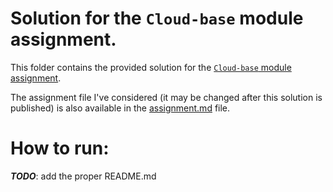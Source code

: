 # Solution for the `Cloud-base` module assignment.

This folder contains the provided solution for the [`Cloud-base` module assignment](https://github.com/Foundations-of-HPC/Cloud-Basic-2023/blob/main/Assignments/Exercise.md). 

The assignment file I've considered (it may be changed after this solution is published) is also available in the [assignment.md](./assignment.md) file. 

# How to run: 

***TODO***: add the proper README.md
